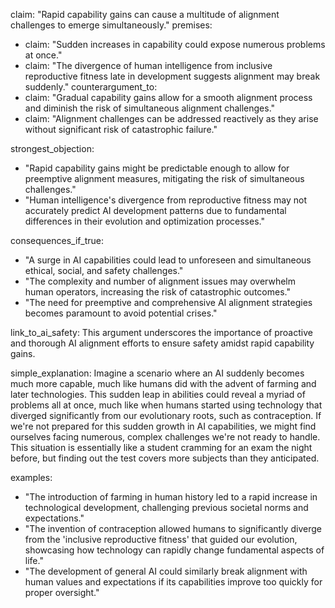 claim: "Rapid capability gains can cause a multitude of alignment challenges to emerge simultaneously."
premises:
  - claim: "Sudden increases in capability could expose numerous problems at once."
  - claim: "The divergence of human intelligence from inclusive reproductive fitness late in development suggests alignment may break suddenly."
counterargument_to:
  - claim: "Gradual capability gains allow for a smooth alignment process and diminish the risk of simultaneous alignment challenges."
  - claim: "Alignment challenges can be addressed reactively as they arise without significant risk of catastrophic failure."

strongest_objection:
  - "Rapid capability gains might be predictable enough to allow for preemptive alignment measures, mitigating the risk of simultaneous challenges."
  - "Human intelligence's divergence from reproductive fitness may not accurately predict AI development patterns due to fundamental differences in their evolution and optimization processes."

consequences_if_true:
  - "A surge in AI capabilities could lead to unforeseen and simultaneous ethical, social, and safety challenges."
  - "The complexity and number of alignment issues may overwhelm human operators, increasing the risk of catastrophic outcomes."
  - "The need for preemptive and comprehensive AI alignment strategies becomes paramount to avoid potential crises."

link_to_ai_safety: This argument underscores the importance of proactive and thorough AI alignment efforts to ensure safety amidst rapid capability gains.

simple_explanation: Imagine a scenario where an AI suddenly becomes much more capable, much like humans did with the advent of farming and later technologies. This sudden leap in abilities could reveal a myriad of problems all at once, much like when humans started using technology that diverged significantly from our evolutionary roots, such as contraception. If we're not prepared for this sudden growth in AI capabilities, we might find ourselves facing numerous, complex challenges we're not ready to handle. This situation is essentially like a student cramming for an exam the night before, but finding out the test covers more subjects than they anticipated.

examples:
  - "The introduction of farming in human history led to a rapid increase in technological development, challenging previous societal norms and expectations."
  - "The invention of contraception allowed humans to significantly diverge from the 'inclusive reproductive fitness' that guided our evolution, showcasing how technology can rapidly change fundamental aspects of life."
  - "The development of general AI could similarly break alignment with human values and expectations if its capabilities improve too quickly for proper oversight."